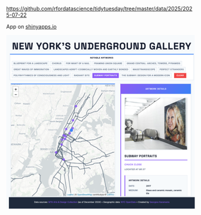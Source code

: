https://github.com/rfordatascience/tidytuesday/tree/master/data/2025/2025-07-22

App on [shinyapps.io](https://karamanis.shinyapps.io/New_Yorks_Underground_Gallery/)

![](plots/mta_art.png)
